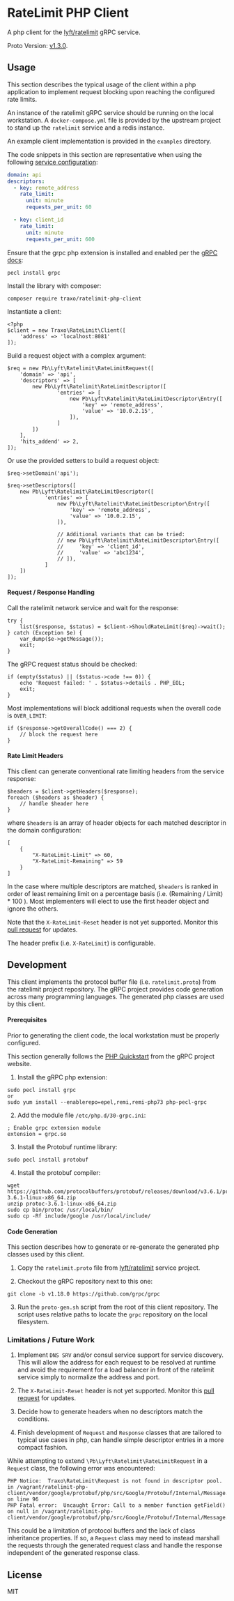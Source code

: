 RateLimit PHP Client
====================

A php client for the [lyft/ratelimit](https://github.com/lyft/ratelimit/) gRPC service.

Proto Version: [v1.3.0](https://github.com/lyft/ratelimit/releases/tag/v1.3.0).


## Usage

This section describes the typical usage of the client within a php application to implement
request blocking upon reaching the configured rate limits.

An instance of the ratelimit gRPC service should be running on the local workstation. A
`docker-compose.yml` file is provided by the upstream project to stand up the `ratelimit` service
and a redis instance.

An example client implementation is provided in the `examples` directory.

The code snippets in this section are representative when using the following
[service configuration](https://github.com/lyft/ratelimit#configuration):
```yaml
domain: api
descriptors:
  - key: remote_address
    rate_limit:
      unit: minute
      requests_per_unit: 60

  - key: client_id
    rate_limit:
      unit: minute
      requests_per_unit: 600
```

Ensure that the grpc php extension is installed and enabled per the
[gRPC docs](https://grpc.io/docs/quickstart/php.html#install-the-grpc-php-extension):
```
pecl install grpc
```

Install the library with composer:
```
composer require traxo/ratelimit-php-client
```

Instantiate a client:
```
<?php
$client = new Traxo\RateLimit\Client([
    'address' => 'localhost:8081'
]);
```

Build a request object with a complex argument:
```
$req = new Pb\Lyft\Ratelimit\RateLimitRequest([
    'domain' => 'api',
    'descriptors' => [
        new Pb\Lyft\Ratelimit\RateLimitDescriptor([
                'entries' => [
                    new Pb\Lyft\Ratelimit\RateLimitDescriptor\Entry([
                        'key' => 'remote_address',
                        'value' => '10.0.2.15',
                    ]),
                ]
        ])
    ],
    'hits_addend' => 2,
]);
```

Or use the provided setters to build a request object:
```
$req->setDomain('api');

$req->setDescriptors([
    new Pb\Lyft\Ratelimit\RateLimitDescriptor([
            'entries' => [
                new Pb\Lyft\Ratelimit\RateLimitDescriptor\Entry([
                    'key' => 'remote_address',
                    'value' => '10.0.2.15',
                ]),

                // Additional variants that can be tried:
                // new Pb\Lyft\Ratelimit\RateLimitDescriptor\Entry([
                //     'key' => 'client_id',
                //     'value' => 'abc1234',
                // ]),
            ]
    ])
]);
```

#### Request / Response Handling

Call the ratelimit network service and wait for the response:
```
try {
    list($response, $status) = $client->ShouldRateLimit($req)->wait();
} catch (Exception $e) {
    var_dump($e->getMessage());
    exit;
}
```

The gRPC request status should be checked:
```
if (empty($status) || ($status->code !== 0)) {
    echo 'Request failed: ' . $status->details . PHP_EOL;
    exit;
}
```

Most implementations will block additional requests when the overall code is `OVER_LIMIT`:
```
if ($response->getOverallCode() === 2) {
    // block the request here
}
```

#### Rate Limit Headers

This client can generate conventional rate limiting headers from the service response:
```
$headers = $client->getHeaders($response);
foreach ($headers as $header) {
    // handle $header here
}
```

where `$headers` is an array of header objects for each matched descriptor in the domain configuration:
```
[
    {
        "X-RateLimit-Limit" => 60,
        "X-RateLimit-Remaining" => 59
    }
]
```

In the case where multiple descriptors are matched, `$headers` is ranked in order of least remaining
limit on a percentage basis (i.e. (Remaining / Limit) * 100 ). Most implementers will elect to use
the first header object and ignore the others.

Note that the `X-RateLimit-Reset` header is not yet supported. Monitor this
[pull request](https://github.com/lyft/ratelimit/pull/56) for updates.

The header prefix (i.e. `X-RateLimit`) is configurable.


## Development

This client implements the protocol buffer file (i.e. `ratelimit.proto`) from the ratelimit project
repository. The gRPC project provides code generation across many programming languages. The
generated php classes are used by this client.

#### Prerequisites

Prior to generating the client code, the local workstation must be properly configured.

This section generally follows the [PHP Quickstart](https://grpc.io/docs/quickstart/php.html#install-other-prerequisites-for-both-mac-os-x-and-linux)
from the gRPC project website.

1. Install the gRPC php extension:
```
sudo pecl install grpc
or
sudo yum install --enablerepo=epel,remi,remi-php73 php-pecl-grpc
```

2. Add the module file `/etc/php.d/30-grpc.ini`:
```
; Enable grpc extension module
extension = grpc.so
```

3. Install the Protobuf runtime library:
```
sudo pecl install protobuf
```

4) Install the protobuf compiler:
```
wget https://github.com/protocolbuffers/protobuf/releases/download/v3.6.1/protoc-3.6.1-linux-x86_64.zip
unzip protoc-3.6.1-linux-x86_64.zip
sudo cp bin/protoc /usr/local/bin/
sudo cp -Rf include/google /usr/local/include/
```


#### Code Generation

This section describes how to generate or re-generate the generated php classes used by this client.

1. Copy the `ratelimit.proto` file from [lyft/ratelimit](https://github.com/lyft/ratelimit/) service
project.

2. Checkout the gRPC repository next to this one:
```
git clone -b v1.18.0 https://github.com/grpc/grpc
```

3. Run the `proto-gen.sh` script from the root of this client repository. The script uses relative
paths to locate the `grpc` repository on the local filesystem.


### Limitations / Future Work

1) Implement `DNS SRV` and/or consul service support for service discovery. This will allow the address
for each request to be resolved at runtime and avoid the requirement for a load balancer in front of
the ratelimit service simply to normalize the address and port.


2) The `X-RateLimit-Reset` header is not yet supported. Monitor this
[pull request](https://github.com/lyft/ratelimit/pull/56) for updates.

3) Decide how to generate headers when no descriptors match the conditions.

4) Finish development of `Request` and `Response` classes that are tailored to typical use cases
in php, can handle simple descriptor entries in a more compact fashion.

While attempting to extend `\Pb\Lyft\Ratelimit\RateLimitRequest` in a `Request` class, the following
error was encountered:
```
PHP Notice:  Traxo\RateLimit\Request is not found in descriptor pool. in /vagrant/ratelimit-php-client/vendor/google/protobuf/php/src/Google/Protobuf/Internal/Message.php on line 96
PHP Fatal error:  Uncaught Error: Call to a member function getField() on null in /vagrant/ratelimit-php-client/vendor/google/protobuf/php/src/Google/Protobuf/Internal/Message.php:98
```

This could be a limitation of protocol buffers and the lack of class inheritance properties. If so,
a `Request` class may need to instead marshall the requests through the generated request class and
handle the response independent of the generated response class.


## License

MIT
